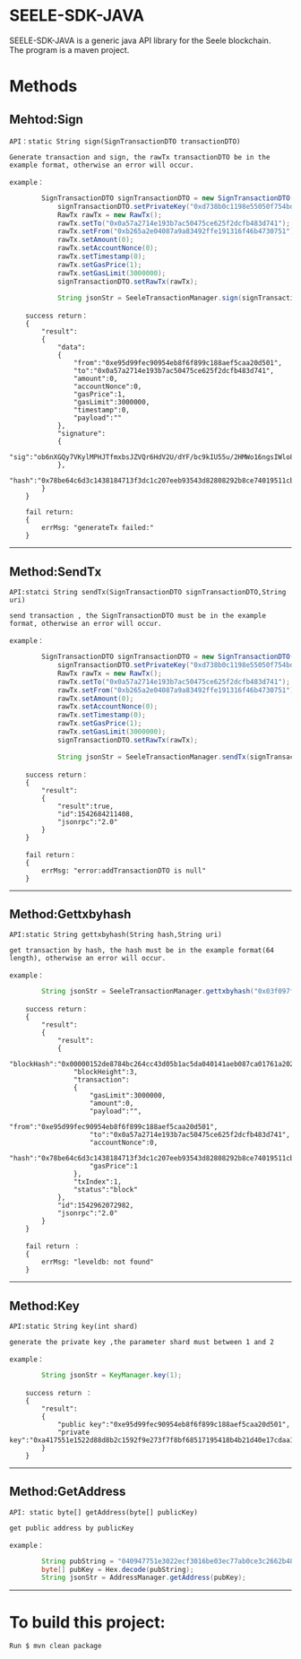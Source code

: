 # SEELE-SDK-JAVA

SEELE-SDK-JAVA is a generic java API library for the Seele blockchain.<br>
The program is a maven project.


# Methods

## Mehtod:Sign

	API：static String sign(SignTransactionDTO transactionDTO)

	Generate transaction and sign, the rawTx transactionDTO be in the example format, otherwise an error will occur.

	example：
```java
		SignTransactionDTO signTransactionDTO = new SignTransactionDTO();
        	signTransactionDTO.setPrivateKey("0xd738b0c1198e55050f754bdf0f824ee4febd962a6b751faab86c081ad5033b0d");
       	 	RawTx rawTx = new RawTx();
        	rawTx.setTo("0x0a57a2714e193b7ac50475ce625f2dcfb483d741");
        	rawTx.setFrom("0xb265a2e04087a9a83492ffe191316f46b4730751");
        	rawTx.setAmount(0);
        	rawTx.setAccountNonce(0);
        	rawTx.setTimestamp(0);
        	rawTx.setGasPrice(1);
        	rawTx.setGasLimit(3000000);
        	signTransactionDTO.setRawTx(rawTx);
		
        	String jsonStr = SeeleTransactionManager.sign(signTransactionDTO);
```
		success return：
		{
			"result":
		 	{
			  	"data":
			   	{
					"from":"0xe95d99fec90954eb8f6f899c188aef5caa20d501",
					"to":"0x0a57a2714e193b7ac50475ce625f2dcfb483d741",
					"amount":0,
					"accountNonce":0,
					"gasPrice":1,
					"gasLimit":3000000,
					"timestamp":0,
					"payload":""
			   	},
			  	"signature":
			   	{
																						"sig":"ob6nXGQy7VKylMPHJTfmxbsJZVQr6HdV2U/dYF/bc9kIU55u/2HMWo16ngsIWlo87aZCqlUY6H5h1+boImfDowA="
			   	},
			  	"hash":"0x78be64c6d3c1438184713f3dc1c207eeb93543d82808292b8ce74019511cb057"
		 	}
		}

		fail return:
		{
			errMsg: "generateTx failed:"
		}

------------------------------------------------------------------------------

## Method:SendTx

	API:statci String sendTx(SignTransactionDTO signTransactionDTO,String uri)

	send transaction , the SignTransactionDTO must be in the example format, otherwise an error will occur.

	example：
	
```java
		SignTransactionDTO signTransactionDTO = new SignTransactionDTO();
      		signTransactionDTO.setPrivateKey("0xd738b0c1198e55050f754bdf0f824ee4febd962a6b751faab86c081ad5033b0d");
       		RawTx rawTx = new RawTx();
        	rawTx.setTo("0x0a57a2714e193b7ac50475ce625f2dcfb483d741");
        	rawTx.setFrom("0xb265a2e04087a9a83492ffe191316f46b4730751");
       	 	rawTx.setAmount(0);
        	rawTx.setAccountNonce(0);
        	rawTx.setTimestamp(0);
        	rawTx.setGasPrice(1);
        	rawTx.setGasLimit(3000000);
        	signTransactionDTO.setRawTx(rawTx);
		
       		String jsonStr = SeeleTransactionManager.sendTx(signTransactionDTO, "http://117.50.20.225:8037");
```
		success return：
		{
			"result":
			{
				"result":true,
				"id":1542684211408,
				"jsonrpc":"2.0"
			}
		}

		fail return：
		{
			errMsg: "error:addTransactionDTO is null"
		}

------------------------------------------------------------------------------

## Method:Gettxbyhash

	API:static String gettxbyhash(String hash,String uri)

	get transaction by hash, the hash must be in the example format(64 length), otherwise an error will occur.

	example：
```java
		String jsonStr = SeeleTransactionManager.gettxbyhash("0x03f097fef1bbda18257b020b80a3a79834bcd324635fcc4f932173c1767c2889", "http://117.50.20.225:8037");
```
		success return：
		{
			"result":
			{
				"result":
				{
					"blockHash":"0x00000152de8784bc264cc43d05b1ac5da040141aeb087ca01761a2028b6fd7f7",
			 		"blockHeight":3,
			 		"transaction":
			 		{
			 			"gasLimit":3000000,
			 		 	"amount":0,
			 		 	"payload":"",
			 		 	"from":"0xe95d99fec90954eb8f6f899c188aef5caa20d501",
			 		 	"to":"0x0a57a2714e193b7ac50475ce625f2dcfb483d741",
			 		 	"accountNonce":0,
			 		 	"hash":"0x78be64c6d3c1438184713f3dc1c207eeb93543d82808292b8ce74019511cb057",
			 		 	"gasPrice":1
			 		},
				 	"txIndex":1,
			 		"status":"block"
				},
				"id":1542962072982,
				"jsonrpc":"2.0"
	 		}
		}
	
		fail return ：
		{
			errMsg: "leveldb: not found"
		}

------------------------------------------------------------------------------

## Method:Key

	API:static String key(int shard)

	generate the private key ,the parameter shard must between 1 and 2

	example：
```java
		String jsonStr = KeyManager.key(1);
```

		success return ：
		{
			"result":
			{
				"public key":"0xe95d99fec90954eb8f6f899c188aef5caa20d501",
				"private key":"0xa417551e1522d88d8b2c1592f9e273f7f8bf68517195418b4b21d40e17cdaa1f"
			}
		}

------------------------------------------------------------------------------

## Method:GetAddress

	API: static byte[] getAddress(byte[] publicKey)

	get public address by publicKey

	example：
```java
 		String pubString = "040947751e3022ecf3016be03ec77ab0ce3c2662b4843898cb068d74f698ccc8ad75aa17564ae80a20bb044ee7a6d903e8e8df624b089c95d66a0570f051e5a05b";
 		byte[] pubKey = Hex.decode(pubString);
 		String jsonStr = AddressManager.getAddress(pubKey);
```

------------------------------------------------------------------------------
		
# To build this project:
	
	Run $ mvn clean package

